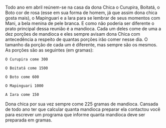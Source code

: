 Todo ano em abril reúnem-se na casa da dona Chica o Curupira, Boitatá, o Boto cor de rosa (esse em sua forma de homem, já que assim dona chica gosta mais), o Mapinguari e a Iara para se lembrar de seus momentos com Mani, a bela menina de pele branca. E como não poderia ser diferente o prato principal dessa reunião é a mandioca. Cada um deles come de uma a dez porções de mandioca e eles sempre avisam dona Chica com antecedência a respeito de quantas porções irão comer nesse dia. O tamanho da porção de cada um é diferente, mas sempre são os mesmos. As porções são as seguintes (em gramas):

    O Curupira come 300

    O Boitatá come 1500

    O Boto come 600

    O Mapinguari 1000

    A Iara come 150

Dona chica por sua vez sempre come 225 gramas de mandioca. Cansada de todo ano ter que calcular quanta mandioca preparar ela contactou você para escrever um programa que informe quanta mandioca deve ser preparada em gramas.
